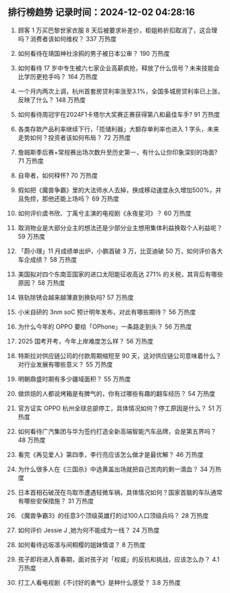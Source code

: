 
## 排行榜趋势 记录时间：2024-12-02 04:28:16
  
  1. 顾客 1 万买巴黎世家衣服 8 天后被要求补差价，柜姐称折扣取消了，这合理吗？消费者该如何维权？ 337 万热度
    
  2. 如何看待在靖国神社涂鸦的男子被日本公审？ 190 万热度
    
  3. 如何看待 17 岁中专生被六七家企业高薪疯抢，释放了什么信号？未来技能会比学历更抢手吗？ 164 万热度
    
  4. 一个月内两次上调，杭州首套房贷利率涨至3.1%，全国多城房贷利率已上涨，反映了什么？ 148 万热度
    
  5. 如何看待周冠宇在2024F1卡塔尔大奖赛正赛获得第八和最佳车手? 91 万热度
    
  6. 各类存款产品利率继续下行，「揽储利器」大额存单利率也进入 1 字头，未来走势如何？投资者该如何布局？ 72 万热度
    
  7. 詹姆斯季后赛+常规赛出场次数升至历史第一，有什么让你印象深刻的场面? 71 万热度
    
  8. 自卑者，如何释怀? 70 万热度
    
  9. 假如把《魔兽争霸》里的大法师水人去掉，换成移动速度永久增加500%，并且免控，那他还能上场吗？ 69 万热度
    
  10. 如何评价虞书欣、丁禹兮主演的电视剧《永夜星河》？ 60 万热度
    
  11. 取消物业是大部分业主的想法还是少部分业主想用集体利益换取个人利益呢？ 59 万热度
    
  12. 「蔚小理」11 月成绩单出炉，小鹏首破 3 万，比亚迪破 50 万，如何评价各大车企成绩？ 58 万热度
    
  13. 美国拟对四个东南亚国家的进口太阳能征收高达 271% 的关税，其背后有哪些原因？ 58 万热度
    
  14. 铁轨除锈会越来越薄直到换轨吗? 57 万热度
    
  15. 小米自研的 3nm soC 预计明年发布，对此有哪些期待？ 56 万热度
    
  16. 为什么今年的 OPPO 要给「OPhone」一条路走到头？ 56 万热度
    
  17. 2025 国考开考，今年上岸难度怎么样？ 56 万热度
    
  18. 特斯拉对供应链公司的付款周期缩短至 90 天，这对供应链公司意味着什么？对行业发展有哪些意义？ 55 万热度
    
  19. 明朝鼎盛时期有多少疆域面积？ 55 万热度
    
  20. 做烘焙的人都说烤箱是有脾气的，你有过哪些有趣的翻车经历？ 54 万热度
    
  21. 官方证实 OPPO 杭州全球总部停工，具体情况如何？停工原因是什么？ 51 万热度
    
  22. 如何看待广汽集团与华为签约打造全新高端智能汽车品牌，会是第五界吗？ 48 万热度
    
  23. 看完《再见爱人》第四季，李行亮应该怎么做才是最优解？ 46 万热度
    
  24. 为什么很多人在《三国杀》中选黄盖出场就把自己苦肉的剩一滴血？ 34 万热度
    
  25. 日本首相石破茂在鸟取市遭遇轻微车祸，具体情况如何？国家首脑的车队通常有哪些安保措施？ 31 万热度
    
  26. 《魔兽争霸3》的任意3个顶级英雄打的过100人口顶级兵吗？ 28 万热度
    
  27. 如何评价 Jessie J ,她为何不能成为一线？ 24 万热度
    
  28. 如何看待远坂凛与间桐樱的姐妹情谊？ 8 万热度
    
  29. 孩子即将进入青春期，面对孩子对「权威」的反抗和挑战，应该怎么办？ 4.1 万热度
    
  30. 打工人看电视剧《不讨好的勇气》是种什么感受？ 3.8 万热度
    